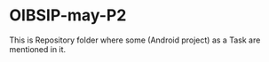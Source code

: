 # OIBSIP-may-P2
This is Repository folder where some (Android project) as a Task are mentioned in it.
